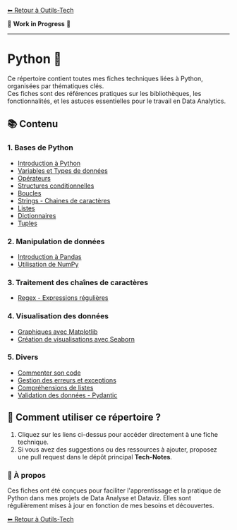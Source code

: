 [⬅ Retour à Outils-Tech](../README.md)

🚧 **Work in Progress** 🚧

---

# Python 🐍

Ce répertoire contient toutes mes fiches techniques liées à Python, organisées par thématiques clés.  
Ces fiches sont des références pratiques sur les bibliothèques, les fonctionnalités, et les astuces essentielles pour le travail en Data Analytics.

## 📚 Contenu

### 1. Bases de Python
- [Introduction à Python](./data/intro_python.md)
- [Variables et Types de données](./data/variables_and_data_types.md)
- [Opérateurs](./data/operateurs.md)
- [Structures conditionnelles](./data/conditions.md)
- [Boucles](./data/boucles.md)
- [Strings - Chaines de caractères](./data/strings.md)
- [Listes](./data/listes.md)
- [Dictionnaires](./data/dictionnaires.md)
- [Tuples](.data/tuples.md)


### 2. Manipulation de données
- [Introduction à Pandas](./data/pandas_cheat_sheet.md)
- [Utilisation de NumPy](./data/numpy_cheat_sheet.md)

### 3. Traitement des chaînes de caractères
- [Regex - Expressions régulières](./data/regex_expressions_regulieres.md)

### 4. Visualisation des données
- [Graphiques avec Matplotlib](./data/matplotlib_cheat_sheet.md)
- [Création de visualisations avec Seaborn](./data/seaborn_cheat_sheet.md)

### 5. Divers
- [Commenter son code](./data/commenter.md)
- [Gestion des erreurs et exceptions](./data/error_handling.md)
- [Compréhensions de listes](./data/list_comprehensions.md)
- [Validation des données - Pydantic](./data/pydantic.md)

## 🔗 Comment utiliser ce répertoire ?
1. Cliquez sur les liens ci-dessus pour accéder directement à une fiche technique.
2. Si vous avez des suggestions ou des ressources à ajouter, proposez une pull request dans le dépôt principal **Tech-Notes**.

### 🌟 À propos
Ces fiches ont été conçues pour faciliter l'apprentissage et la pratique de Python dans mes projets de Data Analyse et Dataviz. Elles sont régulièrement mises à jour en fonction de mes besoins et découvertes.


[⬅ Retour à Outils-Tech](../README.md)
